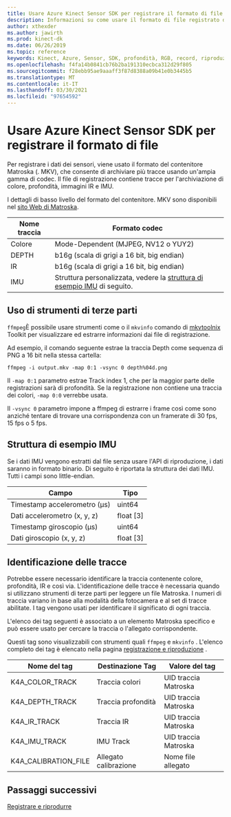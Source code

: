 ```yaml
---
title: Usare Azure Kinect Sensor SDK per registrare il formato di file
description: Informazioni su come usare il formato di file registrato di Azure Kinect Sensor SDK.
author: xthexder
ms.author: jawirth
ms.prod: kinect-dk
ms.date: 06/26/2019
ms.topic: reference
keywords: Kinect, Azure, Sensor, SDK, profondità, RGB, record, riproduzione, Matroska, MKV
ms.openlocfilehash: f4fa14b0841cb76b2ba191310ecbca312d29f805
ms.sourcegitcommit: f28ebb95ae9aaaff3f87d8388a09b41e0b3445b5
ms.translationtype: MT
ms.contentlocale: it-IT
ms.lasthandoff: 03/30/2021
ms.locfileid: "97654592"
---
```

# <a name="use-azure-kinect-sensor-sdk-to-record-file-format"></a>Usare Azure Kinect Sensor SDK per registrare il formato di file

Per registrare i dati dei sensori, viene usato il formato del contenitore Matroska (. MKV), che consente di archiviare più tracce usando un'ampia gamma di codec. Il file di registrazione contiene tracce per l'archiviazione di colore, profondità, immagini IR e IMU.

I dettagli di basso livello del formato del contenitore. MKV sono disponibili nel [sito Web di Matroska](https://www.matroska.org/index.html).

| Nome traccia | Formato codec                          |
|------------|---------------------------------------|
| Colore      | Mode-Dependent (MJPEG, NV12 o YUY2) |
| DEPTH      | b16g (scala di grigi a 16 bit, big endian)   |
| IR         | b16g (scala di grigi a 16 bit, big endian)   |
| IMU        | Struttura personalizzata, vedere la [struttura di esempio IMU](record-file-format.md#imu-sample-structure) di seguito. |

## <a name="using-third-party-tools"></a>Uso di strumenti di terze parti

`ffmpeg`È possibile usare strumenti come o il `mkvinfo` comando di [mkvtoolnix](https://mkvtoolnix.download/) Toolkit per visualizzare ed estrarre informazioni dai file di registrazione.

Ad esempio, il comando seguente estrae la traccia Depth come sequenza di PNG a 16 bit nella stessa cartella:

```
ffmpeg -i output.mkv -map 0:1 -vsync 0 depth%04d.png
```

Il `-map 0:1` parametro estrae Track index 1, che per la maggior parte delle registrazioni sarà di profondità. Se la registrazione non contiene una traccia dei colori, `-map 0:0` verrebbe usata.

Il `-vsync 0` parametro impone a ffmpeg di estrarre i frame così come sono anziché tentare di trovare una corrispondenza con un framerate di 30 fps, 15 fps o 5 fps.

## <a name="imu-sample-structure"></a>Struttura di esempio IMU

Se i dati IMU vengono estratti dal file senza usare l'API di riproduzione, i dati saranno in formato binario.
Di seguito è riportata la struttura dei dati IMU. Tutti i campi sono little-endian.

| Campo                        | Tipo     |
|------------------------------|----------|
| Timestamp accelerometro (μs) | uint64   |
| Dati accelerometro (x, y, z) | float [3] |
| Timestamp giroscopio (μs)     | uint64   |
| Dati giroscopio (x, y, z)     | float [3] |

## <a name="identifying-tracks"></a>Identificazione delle tracce

Potrebbe essere necessario identificare la traccia contenente colore, profondità, IR e così via. L'identificazione delle tracce è necessaria quando si utilizzano strumenti di terze parti per leggere un file Matroska.
I numeri di traccia variano in base alla modalità della fotocamera e al set di tracce abilitate. I tag vengono usati per identificare il significato di ogni traccia.

L'elenco dei tag seguenti è associato a un elemento Matroska specifico e può essere usato per cercare la traccia o l'allegato corrispondente.

Questi tag sono visualizzabili con strumenti quali `ffmpeg` e `mkvinfo` .
L'elenco completo dei tag è elencato nella pagina [registrazione e riproduzione](record-playback-api.md) .

| Nome del tag             | Destinazione Tag             | Valore del tag             |
|----------------------|------------------------|-----------------------|
| K4A_COLOR_TRACK      | Traccia colori            | UID traccia Matroska    |
| K4A_DEPTH_TRACK      | Traccia profondità            | UID traccia Matroska    |
| K4A_IR_TRACK         | Traccia IR               | UID traccia Matroska    |
| K4A_IMU_TRACK        | IMU Track              | UID traccia Matroska    |
| K4A_CALIBRATION_FILE | Allegato calibrazione | Nome file allegato   |

## <a name="next-steps"></a>Passaggi successivi

[Registrare e riprodurre](record-playback-api.md)
